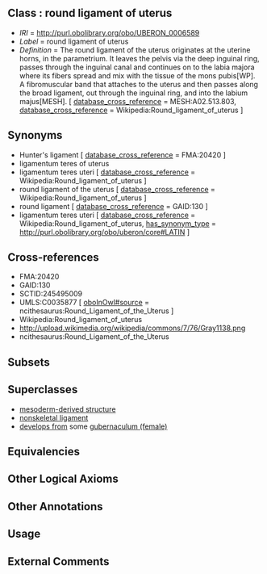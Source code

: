 
## Class : round ligament of uterus

 * *IRI* = http://purl.obolibrary.org/obo/UBERON_0006589
 * *Label* = round ligament of uterus
 * *Definition* = The round ligament of the uterus originates at the uterine horns, in the parametrium. It leaves the pelvis via the deep inguinal ring, passes through the inguinal canal and continues on to the labia majora where its fibers spread and mix with the tissue of the mons pubis[WP]. A fibromuscular band that attaches to the uterus and then passes along the broad ligament, out through the inguinal ring, and into the labium majus[MESH]. [ [database_cross_reference](../../ef/oboInOwl#hasDbXref.md) = MESH:A02.513.803, [database_cross_reference](../../ef/oboInOwl#hasDbXref.md) = Wikipedia:Round_ligament_of_uterus ]

## Synonyms

 * Hunter's ligament [ [database_cross_reference](../../ef/oboInOwl#hasDbXref.md) = FMA:20420 ]
 * ligamentum teres of uterus
 * ligamentum teres uteri [ [database_cross_reference](../../ef/oboInOwl#hasDbXref.md) = Wikipedia:Round_ligament_of_uterus ]
 * round ligament of the uterus [ [database_cross_reference](../../ef/oboInOwl#hasDbXref.md) = Wikipedia:Round_ligament_of_uterus ]
 * round ligament [ [database_cross_reference](../../ef/oboInOwl#hasDbXref.md) = GAID:130 ]
 * ligamentum teres uteri [ [database_cross_reference](../../ef/oboInOwl#hasDbXref.md) = Wikipedia:Round_ligament_of_uterus, [has_synonym_type](../../pe/oboInOwl#hasSynonymType.md) = http://purl.obolibrary.org/obo/uberon/core#LATIN ]

## Cross-references

 * FMA:20420
 * GAID:130
 * SCTID:245495009
 * UMLS:C0035877 [ [oboInOwl#source](../../ce/oboInOwl#source.md) = ncithesaurus:Round_Ligament_of_the_Uterus ]
 * Wikipedia:Round_ligament_of_uterus
 * http://upload.wikimedia.org/wikipedia/commons/7/76/Gray1138.png
 * ncithesaurus:Round_Ligament_of_the_Uterus

## Subsets


## Superclasses

 * [mesoderm-derived structure](../../UBERON/20/UBERON_0004120.md)
 * [nonskeletal ligament](../../UBERON/45/UBERON_0008845.md)
 * [develops from](../../RO/02/RO_0002202.md) some [gubernaculum (female)](../../UBERON/44/UBERON_0008844.md)

## Equivalencies


## Other Logical Axioms


## Other Annotations


## Usage


## External Comments

